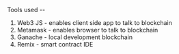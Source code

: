 Tools used --
1. Web3 JS - enables client side app to talk to blockchain
2. Metamask - enables browser to talk to blockchain
3. Ganache - local development blockchain
4. Remix - smart contract IDE
